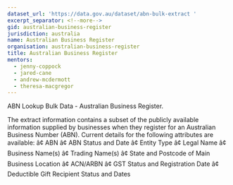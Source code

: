 ```yaml
---
dataset_url: 'https://data.gov.au/dataset/abn-bulk-extract '
excerpt_separator: <!--more-->
gid: australian-business-register
jurisdiction: australia
name: Australian Business Register
organisation: australian-business-register
title: Australian Business Register
mentors:
  - jenny-coppock
  - jared-cane
  - andrew-mcdermott
  - theresa-macgregor
---
```


ABN Lookup Bulk Data - Australian Business Register.

<!--more-->

The extract information contains a subset of the publicly available information supplied by businesses when they register for an Australian Business Number (ABN). Current details for the following attributes are available: 
â¢ ABN 
â¢ ABN Status and Date 
â¢ Entity Type 
â¢ Legal Name 
â¢ Business Name(s) 
â¢ Trading Name(s) 
â¢ State and Postcode of Main Business Location 
â¢ ACN/ARBN 
â¢ GST Status and Registration Date 
â¢ Deductible Gift Recipient Status and Dates